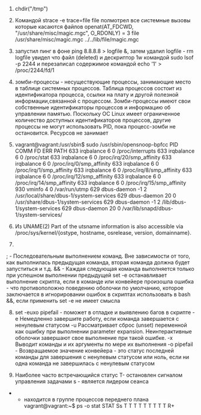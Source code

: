 1. chdir("/tmp")

2. Командой strace -e trace=file file полмотрел все системные вызовы которые касаются файлов
  openat(AT_FDCWD, "/usr/share/misc/magic.mgc", O_RDONLY) = 3
  file /usr/share/misc/magic.mgc
  ../../lib/file/magic.mgc

3. запустил пинг в фоне ping 8.8.8.8 > logfile &,
 затем удалил logfile - rm logfile
 увидел что файл (deleted) и дескриптор 1w командой sudo lsof -p 2244
 и перезаписал содержимое командой echo '1' > /proc/2244/fd/1
 
 4. зомби-процессы - несуществующие процессы, занимающие место в таблице системных процессов. 
 Таблица процессов состоит из идентификатора процесса,
ссылки на плату и другой полезной информации,связанной с процессом.
Зомби-процессы имеют свои собственные идентификаторы процессов и информацию об управлении памятью.
Поскольку ОС Linux имеет ограниченное количество доступных идентификаторов процессов,
другие процессы не могут использовать PID, пока процесс-зомби не остановится.
Ресурсов не занимает

5. vagrant@vagrant:/usr/sbin$ sudo /usr/sbin/opensnoop-bpfcc
PID    COMM               FD ERR PATH
633    irqbalance          6   0 /proc/interrupts
633    irqbalance          6   0 /proc/stat
633    irqbalance          6   0 /proc/irq/20/smp_affinity
633    irqbalance          6   0 /proc/irq/0/smp_affinity
633    irqbalance          6   0 /proc/irq/1/smp_affinity
633    irqbalance          6   0 /proc/irq/8/smp_affinity
633    irqbalance          6   0 /proc/irq/12/smp_affinity
633    irqbalance          6   0 /proc/irq/14/smp_affinity
633    irqbalance          6   0 /proc/irq/15/smp_affinity
930    vminfo              4   0 /var/run/utmp
629    dbus-daemon        -1   2 /usr/local/share/dbus-1/system-services
629    dbus-daemon        20   0 /usr/share/dbus-1/system-services
629    dbus-daemon        -1   2 /lib/dbus-1/system-services
629    dbus-daemon        20   0 /var/lib/snapd/dbus-1/system-services/

6. Из UNAME(2) Part of the utsname information is also accessible via /proc/sys/kernel/{ostype, hostname, osrelease, version, domainname}.

7. 
; - Последовательным выполнением команд. Вне зависимости от того, как выполнилась предыдущая команда, вторая команда должна будет запуститься и т.д.
&& - Каждая следующая команда выполняется только при успешном выполнении предыдущей
set -e останавливает выполнение скрипта, если в команде или конвейере произошла ошибка - что противоположно поведению оболочки по умолчанию,
которое заключается в игнорировании ошибок в скриптах
использовать в bash &&, если применить set -e не имеет смысла

8. set -euxo pipefail - поможет в отладке и выявлению багов в скрипте
-e Немедленно завершите работу, если команда завершается с ненулевым статусом
-u Рассматривает сброс (unset) переменной как ошибку при выполнении parameter expansion. 
 Неинтерактивные оболочки завершают свое выполнение при такой ошибке.
-x Выводит команды и их аргументы по мере их выполнения
-o pipefail - Возвращаемое значение конвейера - это статус последней команды для завершения с ненулевым статусом или ноль, 
   если ни одна команда не завершилась с ненулевым статусом
   
9. Наиболее часто встречающийся статус T- остановлен сигналом управления задачами
s - является лидером сеанса
+ - находится в группе процессов переднего плана
vagrant@vagrant:~$ ps -o stat
STAT
Ss
T
T
T
T
T
T
T
T
T
R+
